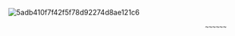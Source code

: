![5adb410f7f42f5f78d92274d8ae121c6](https://github.com/user-attachments/assets/925f3ed2-b4af-461c-9eb6-8d3c6e5f0c36)

                                                           ~~~~~~
